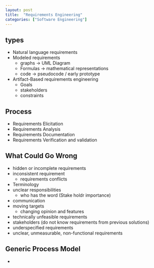 ```yaml
---
layout: post
title:  "Requirements Engineering"
categories: ["Software Engineering"]
---
```


## types
- Natural language requirements
- Modeled requirements
    - graphs -> UML Diagram
    - Formulas -> mathematical representations
    - code -> pseudocode / early prototype
- Artifact-Based requirements engineering
    - Goals
    - stakeholders
    - constraints

## Process
- Requirements Elicitation
- Requirements Analysis
- Requirements Documentation
- Requirements Verification and validation

## What Could Go Wrong
- hidden or incomplete requirements
- inconsistent requirement
    - requirements conflicts
- Terminology
- unclear responsibilities
    - who has the word (Stake holdr importance)
- communication
- moving targets
    - changing opinion and features
- technically unfeasible requirements
- stakeholders (do not know requirements from previous solutions)
- underspecified requirements
- unclear, unmeasurable, non-functional requirements

## Generic Process Model
- 